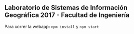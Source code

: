 ## Laboratorio de Sistemas de Información Geográfica 2017 - Facultad de Ingeniería
Para correr la webapp: ```npm install``` y ```npm start```
